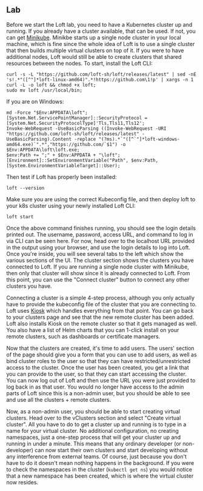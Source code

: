 ## Lab

Before we start the Loft lab, you need to have a Kubernetes cluster up and running. If you already have a cluster available, that can be used. If not, you can get [Minikube](https://minikube.sigs.k8s.io/docs/start/). Minikbe starts up a single node cluster in your local machine, which is fine since the whole idea of Loft is to use a single cluster that then builds multiple virtual clusters on top of it. If you were to have additional nodes, Loft would still be able to create clusters that shared resources between the nodes. To start, install the Loft CLI:

```
curl -s -L "https://github.com/loft-sh/loft/releases/latest" | sed -nE 's!.*"([^"]*loft-linux-amd64)".*!https://github.com\1!p' | xargs -n 1 curl -L -o loft && chmod +x loft;
sudo mv loft /usr/local/bin;
```

If you are on Windows:

```
md -Force "$Env:APPDATA\loft"; [System.Net.ServicePointManager]::SecurityProtocol = [System.Net.SecurityProtocolType]'Tls,Tls11,Tls12';
Invoke-WebRequest -UseBasicParsing ((Invoke-WebRequest -URI "https://github.com/loft-sh/loft/releases/latest" -UseBasicParsing).Content -replace "(?ms).*`"([^`"]*loft-windows-amd64.exe)`".*","https://github.com/`$1") -o $Env:APPDATA\loft\loft.exe;
$env:Path += ";" + $Env:APPDATA + "\loft";
[Environment]::SetEnvironmentVariable("Path", $env:Path, [System.EnvironmentVariableTarget]::User);
```

Then test if Loft has properly been installed:

```
loft --version
```

Make sure you are using the correct Kubeconfig file, and then deploy loft to your k8s cluster using your newly installed Loft CLI:

```
loft start
```

Once the above command finishes running, you should see the login details printed out. The username, password, access URL, and command to log in via CLI can be seen here. For now, head over to the localhost URL provided in the output using your browser, and use the login details to log into Loft. Once you're inside, you will see several tabs to the left which show the various sections of the UI. The cluster section shows the clusters you have connected to Loft. If you are running a single node cluster with Minikube, then only that cluster will show since it is already connected to Loft. From this point, you can use the "Connect cluster" button to connect any other clusters you have.

Connecting a cluster is a simple 4-step process, although you only actually have to provide the kubeconfig file of the cluster that you are connecting to. Loft uses [Kiosk](https://github.com/loft-sh/kiosk) which handles everything from that point. You can go back to your clusters page and see that the new remote cluster has been added. Loft also installs Kiosk on the remote cluster so that it gets managed as well. You also have a list of Helm charts that you can 1-click install on your remote clusters, such as dashboards or certificate managers.

Now that the clusters are created, it's time to add users. The users' section of the page should give you a form that you can use to add users, as well as bind cluster roles to the user so that they can have restricted/unrestricted access to the cluster. Once the user has been created, you get a link that you can provide to the user, so that they can start accessing the cluster. You can now log out of Loft and then use the URL you were just provided to log back in as that user. You would no longer have access to the admin parts of Loft since this is a non-admin user, but you should be able to see and use all the clusters + remote clusters. 

Now, as a non-admin user, you should be able to start creating virtual clusters. Head over to the vClusters section and select "Create virtual cluster". All you have to do to get a cluster up and running is to type in a name for your virtual cluster. No additional configuration, no creating namespaces, just a one-step process that will get your cluster up and running in under a minute. This means that any ordinary developer (or non-developer) can now start their own clusters and start developing without any interference from external teams. Of course, just because you don't have to do it doesn't mean nothing happens in the background. If you were to check the namespaces in the cluster (```kubectl get ns```) you would notice that a new namespace has been created, which is where the virtual cluster now resides.